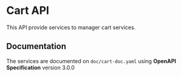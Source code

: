 # Cart API

This API provide services to manager cart services.

## Documentation

The services are documented on ```doc/cart-doc.yaml``` using **OpenAPI Specification** version 3.0.0


